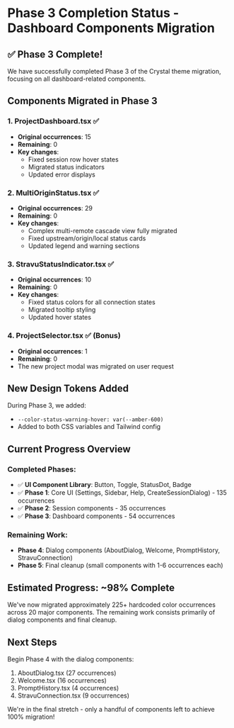 # Phase 3 Completion Status - Dashboard Components Migration

## ✅ Phase 3 Complete!

We have successfully completed Phase 3 of the Crystal theme migration, focusing on all dashboard-related components.

## Components Migrated in Phase 3

### 1. **ProjectDashboard.tsx** ✅
- **Original occurrences**: 15
- **Remaining**: 0
- **Key changes**:
  - Fixed session row hover states
  - Migrated status indicators
  - Updated error displays

### 2. **MultiOriginStatus.tsx** ✅
- **Original occurrences**: 29
- **Remaining**: 0
- **Key changes**:
  - Complex multi-remote cascade view fully migrated
  - Fixed upstream/origin/local status cards
  - Updated legend and warning sections

### 3. **StravuStatusIndicator.tsx** ✅
- **Original occurrences**: 10
- **Remaining**: 0  
- **Key changes**:
  - Fixed status colors for all connection states
  - Migrated tooltip styling
  - Updated hover states

### 4. **ProjectSelector.tsx** ✅ (Bonus)
- **Original occurrences**: 1
- **Remaining**: 0
- The new project modal was migrated on user request

## New Design Tokens Added

During Phase 3, we added:
- `--color-status-warning-hover: var(--amber-600)`
- Added to both CSS variables and Tailwind config

## Current Progress Overview

### Completed Phases:
- ✅ **UI Component Library**: Button, Toggle, StatusDot, Badge
- ✅ **Phase 1**: Core UI (Settings, Sidebar, Help, CreateSessionDialog) - 135 occurrences
- ✅ **Phase 2**: Session components - 35 occurrences  
- ✅ **Phase 3**: Dashboard components - 54 occurrences

### Remaining Work:
- **Phase 4**: Dialog components (AboutDialog, Welcome, PromptHistory, StravuConnection)
- **Phase 5**: Final cleanup (small components with 1-6 occurrences each)

## Estimated Progress: ~98% Complete

We've now migrated approximately 225+ hardcoded color occurrences across 20 major components. The remaining work consists primarily of dialog components and final cleanup.

## Next Steps

Begin Phase 4 with the dialog components:
1. AboutDialog.tsx (27 occurrences)
2. Welcome.tsx (16 occurrences)
3. PromptHistory.tsx (4 occurrences)
4. StravuConnection.tsx (9 occurrences)

We're in the final stretch - only a handful of components left to achieve 100% migration!